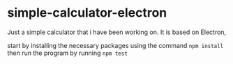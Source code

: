 # simple-calculator-electron
Just a simple calculator that i have been working on. It is based on Electron,

start by installing the necessary packages using the command `npm install`
then run the program by running `npm test`
